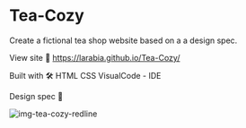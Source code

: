# Tea-Cozy
Create a fictional tea shop website based on a  a design spec.

View site 🚀
https://larabia.github.io/Tea-Cozy/

Built with 🛠️
HTML
CSS
VisualCode - IDE

Design spec 📌


![img-tea-cozy-redline](https://user-images.githubusercontent.com/56326571/175615851-f52142eb-992d-40e4-a758-4b3bc248c67e.jpg)


